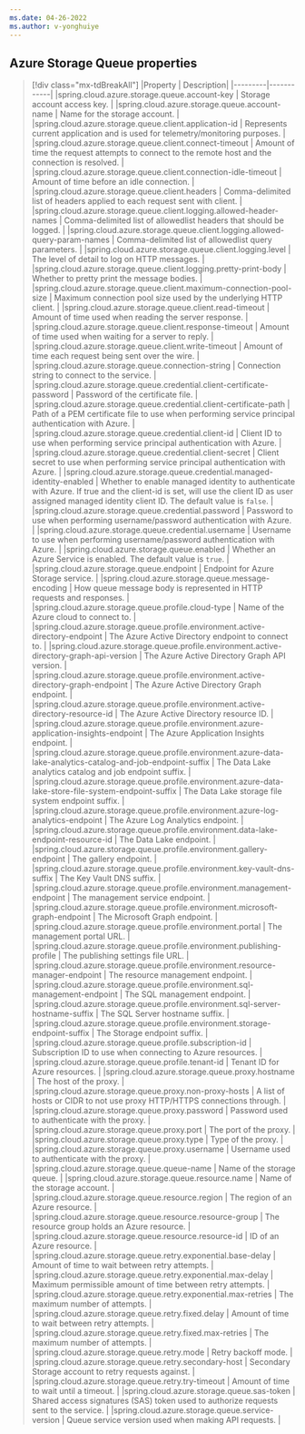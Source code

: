 ```yaml
---
ms.date: 04-26-2022
ms.author: v-yonghuiye
---
```


## Azure Storage Queue properties

> [!div class="mx-tdBreakAll"]
> |Property | Description|
> |---------|------------|
> |spring.cloud.azure.storage.queue.account-key | Storage account access key. |
> |spring.cloud.azure.storage.queue.account-name | Name for the storage account. |
> |spring.cloud.azure.storage.queue.client.application-id | Represents current application and is used for telemetry/monitoring purposes. |
> |spring.cloud.azure.storage.queue.client.connect-timeout | Amount of time the request attempts to connect to the remote host and the connection is resolved. |
> |spring.cloud.azure.storage.queue.client.connection-idle-timeout | Amount of time before an idle connection. |
> |spring.cloud.azure.storage.queue.client.headers | Comma-delimited list of headers applied to each request sent with client. |
> |spring.cloud.azure.storage.queue.client.logging.allowed-header-names | Comma-delimited list of allowedlist headers that should be logged. |
> |spring.cloud.azure.storage.queue.client.logging.allowed-query-param-names | Comma-delimited list of allowedlist query parameters. |
> |spring.cloud.azure.storage.queue.client.logging.level | The level of detail to log on HTTP messages. |
> |spring.cloud.azure.storage.queue.client.logging.pretty-print-body | Whether to pretty print the message bodies. |
> |spring.cloud.azure.storage.queue.client.maximum-connection-pool-size | Maximum connection pool size used by the underlying HTTP client. |
> |spring.cloud.azure.storage.queue.client.read-timeout | Amount of time used when reading the server response. |
> |spring.cloud.azure.storage.queue.client.response-timeout | Amount of time used when waiting for a server to reply. |
> |spring.cloud.azure.storage.queue.client.write-timeout | Amount of time each request being sent over the wire. |
> |spring.cloud.azure.storage.queue.connection-string | Connection string to connect to the service. |
> |spring.cloud.azure.storage.queue.credential.client-certificate-password | Password of the certificate file. |
> |spring.cloud.azure.storage.queue.credential.client-certificate-path | Path of a PEM certificate file to use when performing service principal authentication with Azure. |
> |spring.cloud.azure.storage.queue.credential.client-id | Client ID to use when performing service principal authentication with Azure. |
> |spring.cloud.azure.storage.queue.credential.client-secret | Client secret to use when performing service principal authentication with Azure. |
> |spring.cloud.azure.storage.queue.credential.managed-identity-enabled | Whether to enable managed identity to authenticate with Azure. If true and the client-id is set, will use the client ID as user assigned managed identity client ID. The default value is `false`. |
> |spring.cloud.azure.storage.queue.credential.password | Password to use when performing username/password authentication with Azure. |
> |spring.cloud.azure.storage.queue.credential.username | Username to use when performing username/password authentication with Azure. |
> |spring.cloud.azure.storage.queue.enabled | Whether an Azure Service is enabled. The default value is `true`. |
> |spring.cloud.azure.storage.queue.endpoint | Endpoint for Azure Storage service. |
> |spring.cloud.azure.storage.queue.message-encoding | How queue message body is represented in HTTP requests and responses. |
> |spring.cloud.azure.storage.queue.profile.cloud-type | Name of the Azure cloud to connect to. |
> |spring.cloud.azure.storage.queue.profile.environment.active-directory-endpoint | The Azure Active Directory endpoint to connect to. |
> |spring.cloud.azure.storage.queue.profile.environment.active-directory-graph-api-version | The Azure Active Directory Graph API version. |
> |spring.cloud.azure.storage.queue.profile.environment.active-directory-graph-endpoint | The Azure Active Directory Graph endpoint. |
> |spring.cloud.azure.storage.queue.profile.environment.active-directory-resource-id | The Azure Active Directory resource ID. |
> |spring.cloud.azure.storage.queue.profile.environment.azure-application-insights-endpoint | The Azure Application Insights endpoint. |
> |spring.cloud.azure.storage.queue.profile.environment.azure-data-lake-analytics-catalog-and-job-endpoint-suffix | The Data Lake analytics catalog and job endpoint suffix. |
> |spring.cloud.azure.storage.queue.profile.environment.azure-data-lake-store-file-system-endpoint-suffix | The Data Lake storage file system endpoint suffix. |
> |spring.cloud.azure.storage.queue.profile.environment.azure-log-analytics-endpoint | The Azure Log Analytics endpoint. |
> |spring.cloud.azure.storage.queue.profile.environment.data-lake-endpoint-resource-id | The Data Lake endpoint. |
> |spring.cloud.azure.storage.queue.profile.environment.gallery-endpoint | The gallery endpoint. |
> |spring.cloud.azure.storage.queue.profile.environment.key-vault-dns-suffix | The Key Vault DNS suffix. |
> |spring.cloud.azure.storage.queue.profile.environment.management-endpoint | The management service endpoint. |
> |spring.cloud.azure.storage.queue.profile.environment.microsoft-graph-endpoint | The Microsoft Graph endpoint. |
> |spring.cloud.azure.storage.queue.profile.environment.portal | The management portal URL. |
> |spring.cloud.azure.storage.queue.profile.environment.publishing-profile | The publishing settings file URL. |
> |spring.cloud.azure.storage.queue.profile.environment.resource-manager-endpoint | The resource management endpoint. |
> |spring.cloud.azure.storage.queue.profile.environment.sql-management-endpoint | The SQL management endpoint. |
> |spring.cloud.azure.storage.queue.profile.environment.sql-server-hostname-suffix | The SQL Server hostname suffix. |
> |spring.cloud.azure.storage.queue.profile.environment.storage-endpoint-suffix | The Storage endpoint suffix. |
> |spring.cloud.azure.storage.queue.profile.subscription-id | Subscription ID to use when connecting to Azure resources. |
> |spring.cloud.azure.storage.queue.profile.tenant-id | Tenant ID for Azure resources. |
> |spring.cloud.azure.storage.queue.proxy.hostname | The host of the proxy. |
> |spring.cloud.azure.storage.queue.proxy.non-proxy-hosts | A list of hosts or CIDR to not use proxy HTTP/HTTPS connections through. |
> |spring.cloud.azure.storage.queue.proxy.password | Password used to authenticate with the proxy. |
> |spring.cloud.azure.storage.queue.proxy.port | The port of the proxy. |
> |spring.cloud.azure.storage.queue.proxy.type | Type of the proxy. |
> |spring.cloud.azure.storage.queue.proxy.username | Username used to authenticate with the proxy. |
> |spring.cloud.azure.storage.queue.queue-name | Name of the storage queue. |
> |spring.cloud.azure.storage.queue.resource.name | Name of the storage account. |
> |spring.cloud.azure.storage.queue.resource.region | The region of an Azure resource. |
> |spring.cloud.azure.storage.queue.resource.resource-group | The resource group holds an Azure resource. |
> |spring.cloud.azure.storage.queue.resource.resource-id | ID of an Azure resource. |
> |spring.cloud.azure.storage.queue.retry.exponential.base-delay | Amount of time to wait between retry attempts. |
> |spring.cloud.azure.storage.queue.retry.exponential.max-delay | Maximum permissible amount of time between retry attempts. |
> |spring.cloud.azure.storage.queue.retry.exponential.max-retries | The maximum number of attempts. |
> |spring.cloud.azure.storage.queue.retry.fixed.delay | Amount of time to wait between retry attempts. |
> |spring.cloud.azure.storage.queue.retry.fixed.max-retries | The maximum number of attempts. |
> |spring.cloud.azure.storage.queue.retry.mode | Retry backoff mode. |
> |spring.cloud.azure.storage.queue.retry.secondary-host | Secondary Storage account to retry requests against. |
> |spring.cloud.azure.storage.queue.retry.try-timeout | Amount of time to wait until a timeout. |
> |spring.cloud.azure.storage.queue.sas-token | Shared access signatures (SAS) token used to authorize requests sent to the service. |
> |spring.cloud.azure.storage.queue.service-version | Queue service version used when making API requests. |
